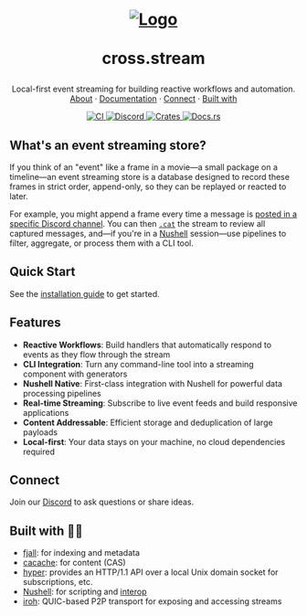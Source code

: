 <!-- LOGO -->
<h1>
<p align="center">
  <a href="https://cablehead.github.io/xs/">
    <img src="https://github.com/user-attachments/assets/f0c019ad-885d-4837-b72b-ef6ff1f85c0f" alt="Logo">
  </a>
  <br><br>
  cross.stream
</h1>
  <p align="center">
    Local-first event streaming for building reactive workflows and automation.
    <br />
    <a href="#about">About</a>
    ·
    <a href="https://cablehead.github.io/xs/">Documentation</a>
    ·
    <a href="https://discord.com/invite/YNbScHBHrh">Connect</a>
    ·
    <a href="#built-with-">Built with</a>
  </p>
</p>

<p align="center">
  <a href="https://github.com/cablehead/xs/actions/workflows/ci.yml">
    <img src="https://github.com/cablehead/xs/actions/workflows/ci.yml/badge.svg" alt="CI">
  </a>
  <a href="https://discord.com/invite/YNbScHBHrh">
    <img src="https://img.shields.io/discord/1182364431435436042?logo=discord" alt="Discord">
  </a>
  <a href="https://crates.io/crates/cross-stream">
    <img src="https://img.shields.io/crates/v/cross-stream.svg" alt="Crates">
  </a>
  <a href="https://docs.rs/cross-stream">
    <img src="https://docs.rs/cross-stream/badge.svg" alt="Docs.rs">
  </a>
</p>

## What's an event streaming store?

If you think of an "event" like a frame in a movie—a small package on a
timeline—an event streaming store is a database designed to record these frames
in strict order, append-only, so they can be replayed or reacted to later.

For example, you might append a frame every time a message is
[posted in a specific Discord channel](examples/discord-bot). You can then
[`.cat`](https://cablehead.github.io/xs/reference/xs-nu/#cat) the stream to
review all captured messages, and—if you're in a
[Nushell](https://www.nushell.sh) session—use pipelines to filter, aggregate, or
process them with a CLI tool.

## Quick Start

See the
[installation guide](https://cablehead.github.io/xs/getting-started/installation/)
to get started.

## Features

- **Reactive Workflows**: Build handlers that automatically respond to events as
  they flow through the stream
- **CLI Integration**: Turn any command-line tool into a streaming component
  with generators
- **Nushell Native**: First-class integration with Nushell for powerful data
  processing pipelines
- **Real-time Streaming**: Subscribe to live event feeds and build responsive
  applications
- **Content Addressable**: Efficient storage and deduplication of large payloads
- **Local-first**: Your data stays on your machine, no cloud dependencies
  required

## Connect

Join our [Discord](https://discord.com/invite/YNbScHBHrh) to ask questions or
share ideas.

## Built with 🙏💚

- [fjall](https://github.com/fjall-rs/fjall): for indexing and metadata
- [cacache](https://github.com/zkat/cacache-rs): for content (CAS)
- [hyper](https://hyper.rs/guides/1/server/echo/): provides an HTTP/1.1 API over
  a local Unix domain socket for subscriptions, etc.
- [Nushell](https://www.nushell.sh): for scripting and
  [interop](https://utopia.rosano.ca/interoperable-visions/)
- [iroh](https://www.iroh.computer): QUIC-based P2P transport for exposing and
  accessing streams
